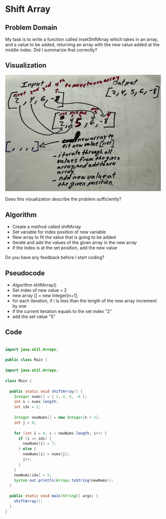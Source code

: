 # Shift Array

## Problem Domain

My task is to write a function called insetShiftArray which takes in an array, and a value to be added, returning an array with the new value added at the middle index. Did I summarize that correctly?

## Visualization

![Visualization](./wb2.png)

Does this visualization describe the problem sufficiently?

## Algorithm

- Create a method called shiftArray
- Set variable for index position of new variable
- New array to fit the value that is going to be added
- Iterate and add the values of the given array in the new array
- if the index is at the set position, add the new value


Do you have any feedback before I start coding?

## Pseudocode

- Algorithm shiftArray()
- Set index of new value = 2
- new array [] = new Integer[n+1];
- for each iteration, if i is less than the length of the new array increment by one
- if the current iteration equals to the set index "2"
- add the set value "5"

## Code

``` Java

import java.util.Arrays;

public class Main {

import java.util.Arrays;

class Main {

  public static void shiftArray() {
    Integer nums[] = { 2, 4, 6, -8 };
    int n = nums.length;
    int idx = 2;

    Integer newNums[] = new Integer[n + 1];
    int j = 0;

    for (int i = 0; i < newNums.length; i++) {
      if (i == idx) {
        newNums[i] = 7;
      } else {
        newNums[i] = nums[j];
        j++;
      }
    }
    newNums[idx] = 5;
    System.out.println(Arrays.toString(newNums));
  }

  public static void main(String[] args) {
    shiftArray();
  }
}


```
